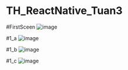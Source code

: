 # TH_ReactNative_Tuan3

#FirstSceen
![image](https://github.com/tungcutte35/TH_ReactNative_Tuan3/assets/90129081/972f448b-3030-42a6-9918-5eaf47ce32fc)

#1_a
![image](https://github.com/tungcutte35/TH_ReactNative_Tuan3/assets/90129081/f813e3d9-7d83-4d7a-adcd-6644439f5e10)

#1_b
![image](https://github.com/tungcutte35/TH_ReactNative_Tuan3/assets/90129081/f271b69b-0f8d-4a48-9119-a96fbc232d1a)

#1_c
![image](https://github.com/tungcutte35/TH_ReactNative_Tuan3/assets/90129081/632a42bf-1894-4a56-82b9-dcbbc69236a5)

